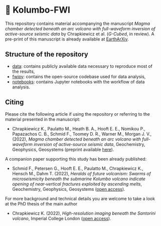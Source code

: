 # :volcano: Kolumbo-FWI
This repository contains material accompanying the manuscript *Magma chamber detected beneath an arc volcano with
full-waveform inversion of active-source seismic data* by Chrapkiewicz et al. (*G-Cubed*, in review). 
A pre-print of this manuscript is already available at [EarthArXiv](https://doi.org/10.31223/X5934R).


## Structure of the repository
- [data](data): contains publicly available data necessary to reproduce most of the results,
- [fwipy](fwipy): contains the open-source codebase used for data analysis,
- [notebooks](notebooks): contains Jupyter notebooks with the workflow of data analysis.

## Citing
Please cite the following article if using the repository or referring to the material presented in the manuscript:

- Chrapkiewicz K., Paulatto M., Heath B. A., Hooft E. E., Nomikou P., Papazachos C. B., Schmid F., Toomey D. R., Warner M., Morgan J. V.,
(2022), *Magma chamber detected beneath an arc volcano with full-waveform inversion of active-source seismic data*, Geochemistry, Geophysics, Geosystems (preprint available [here](https://doi.org/10.31223/X5934R)).

A companion paper supporting this study has been already published:

- Schmid F., Petersen G., Hooft E. E., Paulatto M., Chrapkiewicz K., Hensch M., Dahm T. (2022), 
*Heralds of future volcanism: Swarms of microseismicity beneath the submarine Kolumbo volcano indicate opening of near‐vertical fractures exploited by ascending melts*, Geochemistry, Geophysics, Geosystems ([open access](https://doi.org/10.1029/2022GC010420)).

For more background and technical details you are welcome to take a look at the PhD thesis of the main author

- Chrapkiewicz K. (2022), *High-resolution imaging beneath the Santorini volcano*, Imperial College London 
([open access](https://doi.org/10.25560/96427)).
